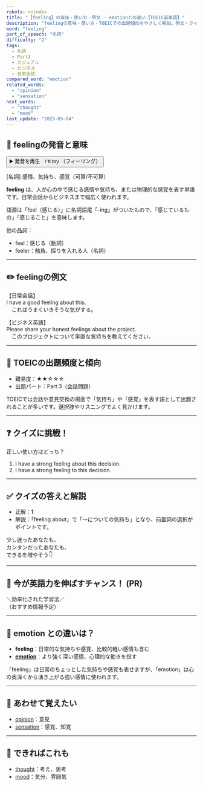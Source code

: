```yaml
---
robots: noindex
title: "【feeling】の意味・使い方・例文 ― emotionとの違い【TOEIC英単語】"
description: "feelingの意味・使い方・TOEICでの出題傾向をやさしく解説。例文・クイズ付きでemotionとの違いもわかりやすく学べます。"
word: "feeling"
part_of_speech: "名詞"
difficulty: "2"
tags:
  - 名詞
  - Part3
  - カジュアル
  - ビジネス
  - 日常会話
compared_word: "emotion"
related_words:
  - "opinion"
  - "sensation"
next_words:
  - "thought"
  - "mood"
last_update: "2025-05-04"
---
```


## 🔰 feelingの発音と意味

<button class="play-audio" onclick="playTTS('feeling')">
  <span class="play-audio-main">
    ▶️ 発音を再生　/ˈfiːlɪŋ/
  </span>
  <span class="play-audio-sub">
    （フィーリング）
  </span>
</button>

[名詞] 感情、気持ち、感覚（可算/不可算）

**feeling** は、人が心の中で感じる感情や気持ち、または物理的な感覚を表す単語です。日常会話からビジネスまで幅広く使われます。

語源は「feel（感じる）」に名詞語尾「-ing」がついたもので、「感じているもの」「感じること」を意味します。

他の品詞：  
- feel：感じる（動詞）
- feeler：触角、探りを入れる人（名詞）

---

## ✏️ feelingの例文

【日常会話】  
I have a good feeling about this.  
　これはうまくいきそうな気がする。

【ビジネス英語】  
Please share your honest feelings about the project.  
　このプロジェクトについて率直な気持ちを教えてください。

---

## 🎯 TOEICの出題頻度と傾向

- 難易度：★★☆☆☆
- 出題パート：Part 3（会話問題）

TOEICでは会話や意見交換の場面で「気持ち」や「感覚」を表す語として出題されることが多いです。選択肢やリスニングでよく見かけます。

---

## ❓ クイズに挑戦！

正しい使い方はどっち？

1. I have a strong feeling about this decision.  
2. I have a strong feeling to this decision.

---

## ✅ クイズの答えと解説

- 正解：**1**
- 解説：「feeling about」で「～についての気持ち」となり、前置詞の選択がポイントです。

少し迷ったあなたも、  
カンタンだったあなたも、  
できるを増やそう👇️

---

## 🚀 今が英語力を伸ばすチャンス！ (PR)

<div class="info-center">
＼効率化された学習法／<br>  
（おすすめ情報予定）
</div>

---

## 🤔  emotion との違いは？

- **feeling**：日常的な気持ちや感覚、比較的軽い感情も含む
- **[emotion](/word/emotion)**：より強く深い感情、心理的な動きを指す

「feeling」は日常のちょっとした気持ちや感覚も表せますが、「emotion」は心の奥深くから湧き上がる強い感情に使われます。

---

## 🧩 あわせて覚えたい

- [opinion](/word/opinion)：意見
- [sensation](/word/sensation)：感覚、知覚

---

## 📖 できればこれも

- [thought](/word/thought)：考え、思考
- [mood](/word/mood)：気分、雰囲気

<!-- cvid: aid24_bid40 -->
